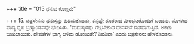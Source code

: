 +++
title = "015 ಧನುವ ಕೊಣ್ಡನು"

+++
15. ಚಿತ್ರಸೇನನು ಧನುಸ್ಸನ್ನು ಹಿಡಿದುಕೊಂಡು, ತನ್ನಷ್ಟೇ ಶೂರರಾದ ವೀರಭಟರೊಂದಿಗೆ  ಬಂದನು. ಮೊಳಗಿದ ವಾದ್ಯ ಧ್ವನಿ ಬ್ರಹ್ಮಾಂಡವನ್ನೇ ಭೇದಿಸಿತು. 'ಮನುಷ್ಯರನ್ನು ಗೆಲ್ಲಬೇಕಾದ ದೇವಸೇನೆ ನಾಶವಾಗುತ್ತಿದೆ. ಅಕಟಾ ಬಯಲಾಯಿತು.  ದೇವತೆಗಳ ಭಾಗ್ಯ ಅಳಿದು ಹೋಯಿತೇ? ಶಿವಶಿವಾ' ಎಂದು ಚಿತ್ರಸೇನನು ಹೇಳಿಕೊಂಡನು.